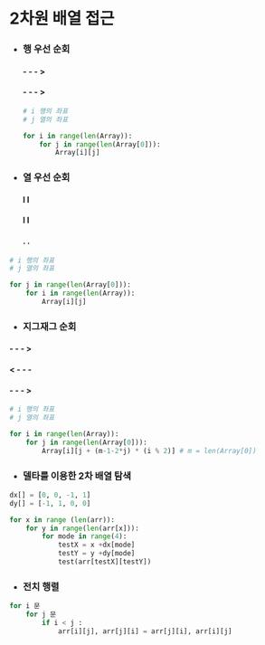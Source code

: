 # 2차원 배열 접근

- ### 행 우선 순회

  #### - - - >

  #### - - - >

  ```python
  # i 행의 좌표
  # j 열의 좌표
  
  for i in range(len(Array)):
      for j in range(len(Array[0])):
          Array[i][j] 
  ```

  

- ### 열 우선 순회

  #### l  l

  #### l  l

  #### .  .

```python
# i 행의 좌표
# j 열의 좌표

for j in range(len(Array[0])):
    for i in range(len(Array)):
        Array[i][j] 
```



- ### 지그재그 순회

#### - - - >

#### < - - - 

#### - - - >

```python
# i 행의 좌표
# j 열의 좌표

for i in range(len(Array)):
    for j in range(len(Array[0])):
        Array[i][j + (m-1-2*j) * (i % 2)] # m = len(Array[0])
```



- ### 델타를 이용한 2차 배열 탐색

```python
dx[] = [0, 0, -1, 1] 
dy[] = [-1, 1, 0, 0]

for x in range (len(arr)):
    for y in range(len(arr[x])):
        for mode in range(4):
            testX = x +dx[mode]
            testY = y +dy[mode]
            test(arr[testX][testY])
```



- ### 전치 행렬

```python
for i 문
	for j 문
    	if i < j :
            arr[i][j], arr[j][i] = arr[j][i], arr[i][j]
```


